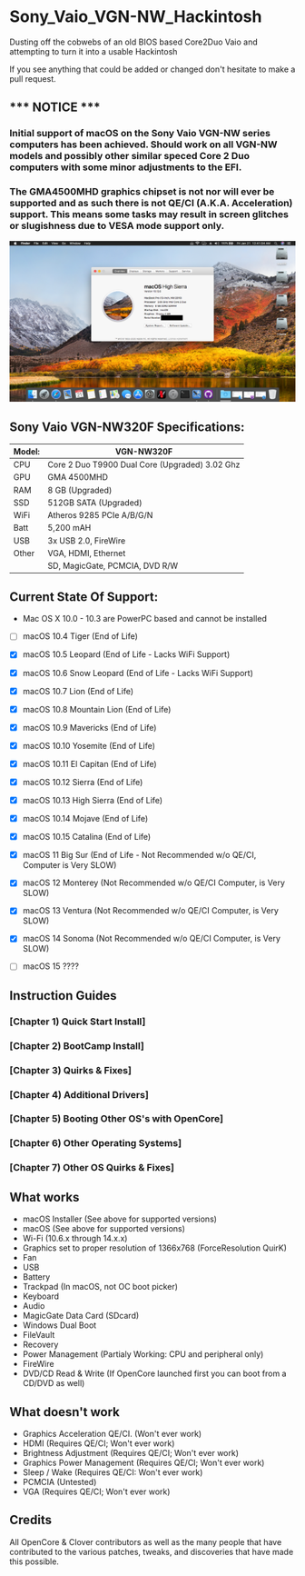 # Sony_Vaio_VGN-NW_Hackintosh
Dusting off the cobwebs of an old BIOS based Core2Duo Vaio and attempting to turn it into a usable Hackintosh

If you see anything that could be added or changed don't hesitate to make a pull request.


## *** NOTICE ***
### Initial support of macOS on the Sony Vaio VGN-NW series computers has been achieved. Should work on all VGN-NW models and possibly other similar speced Core 2 Duo computers with some minor adjustments to the EFI. 
### The GMA4500MHD graphics chipset is not nor will ever be supported and as such there is not QE/CI (A.K.A. Acceleration) support. This means some tasks may result in screen glitches or slugishness due to VESA mode support only.

![High Sierra](https://github.com/balopez83/Sony_Vaio_VGN-NW320F_Hackintosh/blob/main/Screenshots/Sony-Vaio_VGN-NW320F_High-Sierra.png)

## Sony Vaio VGN-NW320F Specifications:

| Model: | VGN-NW320F |
|---|----------|
|CPU| Core 2 Duo T9900 Dual Core (Upgraded) 3.02 Ghz |
|GPU| GMA 4500MHD |
|RAM| 8 GB (Upgraded) |
|SSD| 512GB SATA (Upgraded) |
|WiFi| Atheros 9285 PCIe A/B/G/N |
|Batt| 5,200 mAH |
|USB| 3x USB 2.0, FireWire |
|Other| VGA, HDMI, Ethernet |
|     | SD, MagicGate, PCMCIA, DVD R/W |

## Current State Of Support:

- Mac OS X 10.0 - 10.3 are PowerPC based and cannot be installed
- [ ] macOS 10.4 Tiger (End of Life)
- [X] macOS 10.5 Leopard (End of Life - Lacks WiFi Support)
- [X] macOS 10.6 Snow Leopard (End of Life - Lacks WiFi Support)
- [X] macOS 10.7 Lion (End of Life)
- [X] macOS 10.8 Mountain Lion (End of Life)
- [X] macOS 10.9 Mavericks (End of Life)
- [X] macOS 10.10 Yosemite (End of Life)
- [X] macOS 10.11 El Capitan (End of Life)
- [X] macOS 10.12 Sierra (End of Life)
- [X] macOS 10.13 High Sierra (End of Life)
- [X] macOS 10.14 Mojave (End of Life)
- [X] macOS 10.15 Catalina (End of Life)
- [X] macOS 11 Big Sur (End of Life - Not Recommended w/o QE/CI, Computer is Very SLOW)
- [X] macOS 12 Monterey (Not Recommended w/o QE/CI Computer, is Very SLOW)
- [X] macOS 13 Ventura (Not Recommended w/o QE/CI Computer, is Very SLOW)
- [X] macOS 14 Sonoma (Not Recommended w/o QE/CI Computer, is Very SLOW)
- [ ] macOS 15 ????



## Instruction Guides

### [Chapter 1) Quick Start Install]
### [Chapter 2) BootCamp Install]
### [Chapter 3) Quirks & Fixes]
### [Chapter 4) Additional Drivers]
### [Chapter 5) Booting Other OS's with OpenCore]
### [Chapter 6) Other Operating Systems]
### [Chapter 7) Other OS Quirks & Fixes]



## What works 

- macOS Installer (See above for supported versions)
- macOS (See above for supported versions)
- Wi-Fi (10.6.x through 14.x.x)
- Graphics set to proper resolution of 1366x768 (ForceResolution QuirK)
- Fan
- USB
- Battery
- Trackpad (In macOS, not OC boot picker)
- Keyboard
- Audio
- MagicGate Data Card (SDcard)
- Windows Dual Boot
- FileVault
- Recovery
- Power Management (Partialy Working: CPU and peripheral only)
- FireWire
- DVD/CD Read & Write (If OpenCore launched first you can boot from a CD/DVD as well)




## What doesn't work

- Graphics Acceleration QE/CI. (Won't ever work)
- HDMI (Requires QE/CI; Won't ever work)
- Brightness Adjustment (Requires QE/CI; Won't ever work)
- Graphics Power Management (Requires QE/CI; Won't ever work)
- Sleep / Wake (Requires QE/CI: Won't ever work)
- PCMCIA (Untested)
- VGA (Requires QE/CI; Won't ever work)



## Credits
All OpenCore & Clover contributors as well as the many people that have contributed to the various patches, tweaks, and discoveries that have made this possible. 
